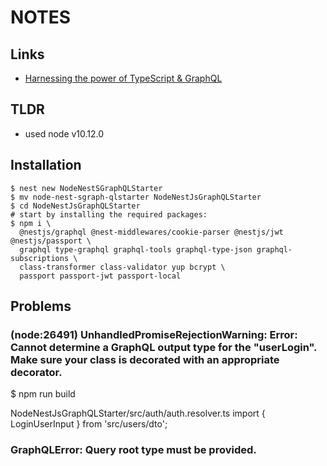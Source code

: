 # NOTES

## Links

- [Harnessing the power of TypeScript & GraphQL](https://docs.nestjs.com/graphql/quick-start)

## TLDR

- used node v10.12.0

## Installation


```shell
$ nest new NodeNestSGraphQLStarter
$ mv node-nest-sgraph-qlstarter NodeNestJsGraphQLStarter
$ cd NodeNestJsGraphQLStarter
# start by installing the required packages:
$ npm i \
  @nestjs/graphql @nest-middlewares/cookie-parser @nestjs/jwt @nestjs/passport \
  graphql type-graphql graphql-tools graphql-type-json graphql-subscriptions \
  class-transformer class-validator yup bcrypt \
  passport passport-jwt passport-local
```

## Problems

### (node:26491) UnhandledPromiseRejectionWarning: Error: Cannot determine a GraphQL output type for the "userLogin". Make sure your class is decorated with an appropriate decorator.


$ npm run build 

NodeNestJsGraphQLStarter/src/auth/auth.resolver.ts
import { LoginUserInput } from 'src/users/dto';


### GraphQLError: Query root type must be provided.

